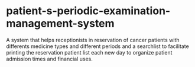 # patient-s-periodic-examination-management-system
A system that helps receptionists in reservation of cancer patients with differents medicine types and different periods and a searchlist to facilitate printing the reservation patient list each new day to organize patient admission times and financial uses.

